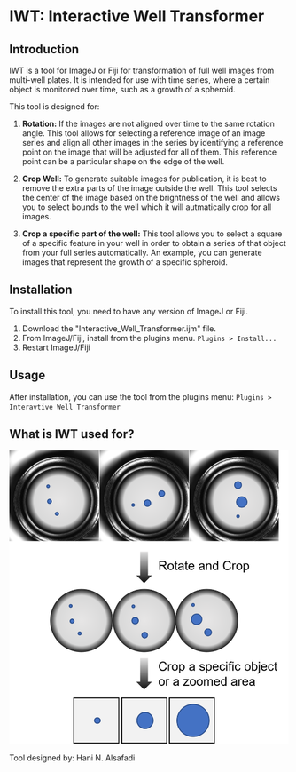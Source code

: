 # IWT: Interactive Well Transformer

## Introduction
IWT is a tool for ImageJ or Fiji for transformation of full well images from multi-well plates. It is intended for use with time series, where a certain object is monitored over time, such as a growth of a spheroid.

This tool is designed for:

1. **Rotation:** If the images are not aligned over time to the same rotation angle. This tool allows for selecting a reference image of an image series and align all other images in the series by identifying a reference point on the image that will be adjusted for all of them. This reference point can be a particular shape on the edge of the well. 

2. **Crop Well:** To generate suitable images for publication, it is best to remove the extra parts of the image outside the well. This tool selects the center of the image based on the brightness of the well and allows you to select bounds to the well which it will autmatically crop for all images.

3. **Crop a specific part of the well:** This tool allows you to select a square of a specific feature in your well in order to obtain a series of that object from your full series automatically. An example, you can generate images that represent the growth of a specific spheroid.

## Installation

To install this tool, you need to have any version of ImageJ or Fiji.

1. Download the "Interactive_Well_Transformer.ijm" file.
2. From ImageJ/Fiji, install from the plugins menu. `Plugins > Install...` 
3. Restart ImageJ/Fiji

## Usage

After installation, you can use the tool from the plugins menu: `Plugins > Interavtive Well Transformer`

## What is IWT used for?
![](/workflow.png)

Tool designed by: 
Hani N. Alsafadi